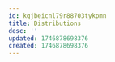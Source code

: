 ```yaml
---
id: kqjbeicnl79r88703tykpmn
title: Distributions
desc: ''
updated: 1746878698376
created: 1746878698376
---
```


